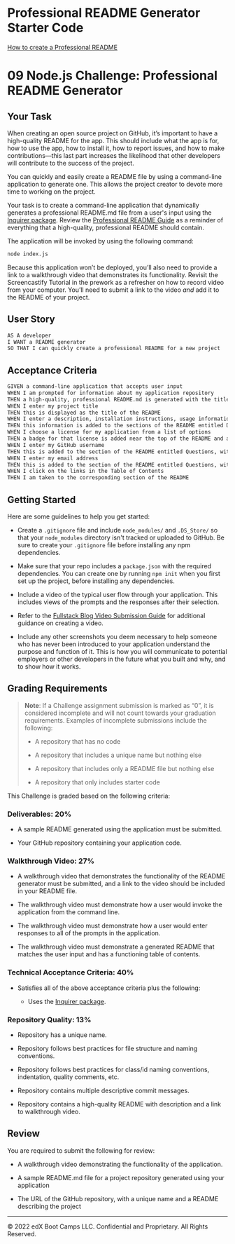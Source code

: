 # Professional README Generator Starter Code

[How to create a Professional README](https://coding-boot-camp.github.io/full-stack/github/professional-readme-guide)

# 09 Node.js Challenge: Professional README Generator

## Your Task

When creating an open source project on GitHub, it’s important to have a high-quality README for the app. This should include what the app is for, how to use the app, how to install it, how to report issues, and how to make contributions&mdash;this last part increases the likelihood that other developers will contribute to the success of the project. 

You can quickly and easily create a README file by using a command-line application to generate one. This allows the project creator to devote more time to working on the project.

Your task is to create a command-line application that dynamically generates a professional README.md file from a user's input using the [Inquirer package](https://www.npmjs.com/package/inquirer/v/8.2.4). Review the [Professional README Guide](https://coding-boot-camp.github.io/full-stack/github/professional-readme-guide) as a reminder of everything that a high-quality, professional README should contain. 

The application will be invoked by using the following command:

```bash
node index.js
```

Because this application won’t be deployed, you’ll also need to provide a link to a walkthrough video that demonstrates its functionality. Revisit the Screencastify Tutorial in the prework as a refresher on how to record video from your computer. You’ll need to submit a link to the video _and_ add it to the README of your project.


## User Story

```md
AS A developer
I WANT a README generator
SO THAT I can quickly create a professional README for a new project
```

## Acceptance Criteria

```md
GIVEN a command-line application that accepts user input
WHEN I am prompted for information about my application repository
THEN a high-quality, professional README.md is generated with the title of my project and sections entitled Description, Table of Contents, Installation, Usage, License, Contributing, Tests, and Questions
WHEN I enter my project title
THEN this is displayed as the title of the README
WHEN I enter a description, installation instructions, usage information, contribution guidelines, and test instructions
THEN this information is added to the sections of the README entitled Description, Installation, Usage, Contributing, and Tests
WHEN I choose a license for my application from a list of options
THEN a badge for that license is added near the top of the README and a notice is added to the section of the README entitled License that explains which license the application is covered under
WHEN I enter my GitHub username
THEN this is added to the section of the README entitled Questions, with a link to my GitHub profile
WHEN I enter my email address
THEN this is added to the section of the README entitled Questions, with instructions on how to reach me with additional questions
WHEN I click on the links in the Table of Contents
THEN I am taken to the corresponding section of the README
```

## Getting Started

Here are some guidelines to help you get started:

* Create a `.gitignore` file and include `node_modules/` and `.DS_Store/` so that your `node_modules` directory isn't tracked or uploaded to GitHub. Be sure to create your `.gitignore` file before installing any npm dependencies.

* Make sure that your repo includes a `package.json` with the required dependencies. You can create one by running `npm init` when you first set up the project, before installing any dependencies.

* Include a video of the typical user flow through your application. This includes views of the prompts and the responses after their selection.

* Refer to the [Fullstack Blog Video Submission Guide](https://coding-boot-camp.github.io/full-stack/computer-literacy/video-submission-guide) for additional guidance on creating a video.

* Include any other screenshots you deem necessary to help someone who has never been introduced to your application understand the purpose and function of it. This is how you will communicate to potential employers or other developers in the future what you built and why, and to show how it works.

## Grading Requirements

> **Note**: If a Challenge assignment submission is marked as “0”, it is considered incomplete and will not count towards your graduation requirements. Examples of incomplete submissions include the following:
>
> * A repository that has no code
>
> * A repository that includes a unique name but nothing else
>
> * A repository that includes only a README file but nothing else
>
> * A repository that only includes starter code

This Challenge is graded based on the following criteria: 

### Deliverables: 20%

* A sample README generated using the application must be submitted.

* Your GitHub repository containing your application code.

### Walkthrough Video: 27%

* A walkthrough video that demonstrates the functionality of the README generator must be submitted, and a link to the video should be included in your README file.

* The walkthrough video must demonstrate how a user would invoke the application from the command line.

* The walkthrough video must demonstrate how a user would enter responses to all of the prompts in the application.

* The walkthrough video must demonstrate a generated README that matches the user input and has a functioning table of contents.

### Technical Acceptance Criteria: 40%

* Satisfies all of the above acceptance criteria plus the following:

	* Uses the [Inquirer package](https://www.npmjs.com/package/inquirer/v/8.2.4).

### Repository Quality: 13%

* Repository has a unique name.

* Repository follows best practices for file structure and naming conventions.

* Repository follows best practices for class/id naming conventions, indentation, quality comments, etc.

* Repository contains multiple descriptive commit messages.

* Repository contains a high-quality README with description and a link to walkthrough video.


## Review

You are required to submit the following for review:

* A walkthrough video demonstrating the functionality of the application.

* A sample README.md file for a project repository generated using your application

* The URL of the GitHub repository, with a unique name and a README describing the project

---

© 2022 edX Boot Camps LLC. Confidential and Proprietary. All Rights Reserved.
